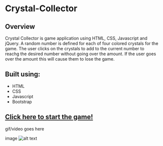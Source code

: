 # Crystal-Collector
## Overview ##
Crystal Collector is game application using HTML, CSS, Javascript and jQuery.  A random number is defined for each of four colored crystals for the game. The user clicks on the crystals to add to the current number to reachg the desired number without going over the amount. If the user goes over the amount this will cause them to lose the game. 

## Built using: ##

- HTML
- CSS
- Javascript
- Bootstrap

## [Click here to start the game!](https://clawrence005.github.io/Crystal-Collector/) 

gif/video goes here

image ![alt text](image.jpg)
